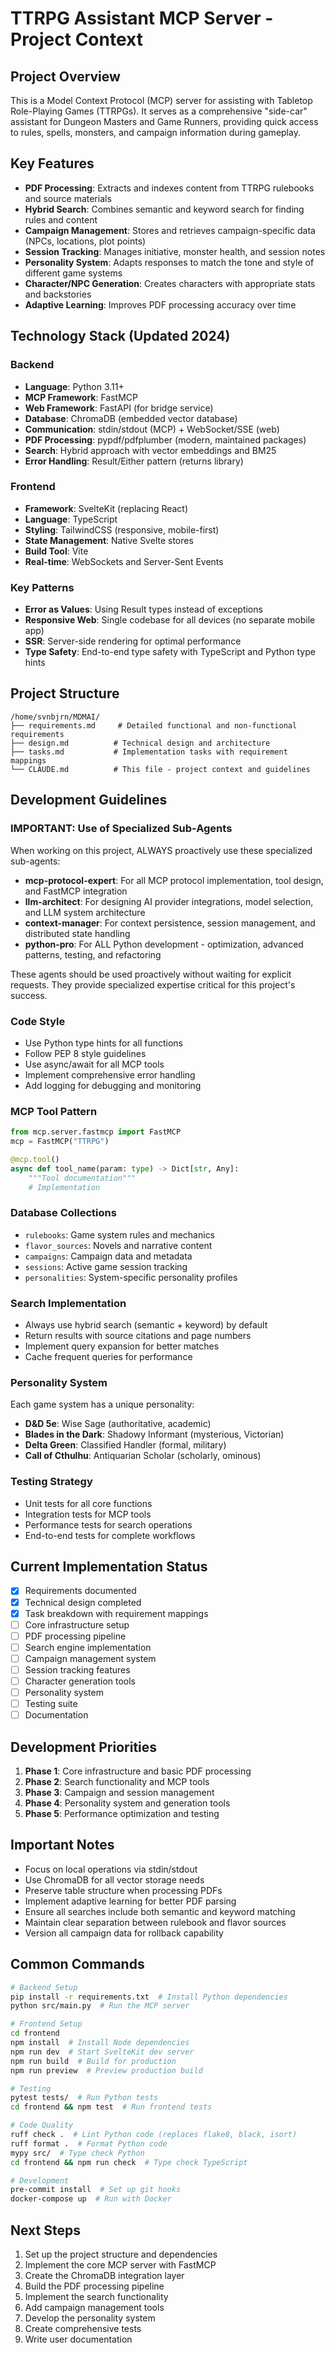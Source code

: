 # TTRPG Assistant MCP Server - Project Context

## Project Overview
This is a Model Context Protocol (MCP) server for assisting with Tabletop Role-Playing Games (TTRPGs). It serves as a comprehensive "side-car" assistant for Dungeon Masters and Game Runners, providing quick access to rules, spells, monsters, and campaign information during gameplay.

## Key Features
- **PDF Processing**: Extracts and indexes content from TTRPG rulebooks and source materials
- **Hybrid Search**: Combines semantic and keyword search for finding rules and content
- **Campaign Management**: Stores and retrieves campaign-specific data (NPCs, locations, plot points)
- **Session Tracking**: Manages initiative, monster health, and session notes
- **Personality System**: Adapts responses to match the tone and style of different game systems
- **Character/NPC Generation**: Creates characters with appropriate stats and backstories
- **Adaptive Learning**: Improves PDF processing accuracy over time

## Technology Stack (Updated 2024)

### Backend
- **Language**: Python 3.11+
- **MCP Framework**: FastMCP
- **Web Framework**: FastAPI (for bridge service)
- **Database**: ChromaDB (embedded vector database)
- **Communication**: stdin/stdout (MCP) + WebSocket/SSE (web)
- **PDF Processing**: pypdf/pdfplumber (modern, maintained packages)
- **Search**: Hybrid approach with vector embeddings and BM25
- **Error Handling**: Result/Either pattern (returns library)

### Frontend
- **Framework**: SvelteKit (replacing React)
- **Language**: TypeScript
- **Styling**: TailwindCSS (responsive, mobile-first)
- **State Management**: Native Svelte stores
- **Build Tool**: Vite
- **Real-time**: WebSockets and Server-Sent Events

### Key Patterns
- **Error as Values**: Using Result types instead of exceptions
- **Responsive Web**: Single codebase for all devices (no separate mobile app)
- **SSR**: Server-side rendering for optimal performance
- **Type Safety**: End-to-end type safety with TypeScript and Python type hints

## Project Structure
```
/home/svnbjrn/MDMAI/
├── requirements.md     # Detailed functional and non-functional requirements
├── design.md          # Technical design and architecture
├── tasks.md           # Implementation tasks with requirement mappings
└── CLAUDE.md          # This file - project context and guidelines
```

## Development Guidelines

### IMPORTANT: Use of Specialized Sub-Agents
When working on this project, ALWAYS proactively use these specialized sub-agents:
- **mcp-protocol-expert**: For all MCP protocol implementation, tool design, and FastMCP integration
- **llm-architect**: For designing AI provider integrations, model selection, and LLM system architecture
- **context-manager**: For context persistence, session management, and distributed state handling
- **python-pro**: For ALL Python development - optimization, advanced patterns, testing, and refactoring

These agents should be used proactively without waiting for explicit requests. They provide specialized expertise critical for this project's success.

### Code Style
- Use Python type hints for all functions
- Follow PEP 8 style guidelines
- Use async/await for all MCP tools
- Implement comprehensive error handling
- Add logging for debugging and monitoring

### MCP Tool Pattern
```python
from mcp.server.fastmcp import FastMCP
mcp = FastMCP("TTRPG")

@mcp.tool()
async def tool_name(param: type) -> Dict[str, Any]:
    """Tool documentation"""
    # Implementation
```

### Database Collections
- `rulebooks`: Game system rules and mechanics
- `flavor_sources`: Novels and narrative content
- `campaigns`: Campaign data and metadata
- `sessions`: Active game session tracking
- `personalities`: System-specific personality profiles

### Search Implementation
- Always use hybrid search (semantic + keyword) by default
- Return results with source citations and page numbers
- Implement query expansion for better matches
- Cache frequent queries for performance

### Personality System
Each game system has a unique personality:
- **D&D 5e**: Wise Sage (authoritative, academic)
- **Blades in the Dark**: Shadowy Informant (mysterious, Victorian)
- **Delta Green**: Classified Handler (formal, military)
- **Call of Cthulhu**: Antiquarian Scholar (scholarly, ominous)

### Testing Strategy
- Unit tests for all core functions
- Integration tests for MCP tools
- Performance tests for search operations
- End-to-end tests for complete workflows

## Current Implementation Status
- [x] Requirements documented
- [x] Technical design completed
- [x] Task breakdown with requirement mappings
- [ ] Core infrastructure setup
- [ ] PDF processing pipeline
- [ ] Search engine implementation
- [ ] Campaign management system
- [ ] Session tracking features
- [ ] Character generation tools
- [ ] Personality system
- [ ] Testing suite
- [ ] Documentation

## Development Priorities
1. **Phase 1**: Core infrastructure and basic PDF processing
2. **Phase 2**: Search functionality and MCP tools
3. **Phase 3**: Campaign and session management
4. **Phase 4**: Personality system and generation tools
5. **Phase 5**: Performance optimization and testing

## Important Notes
- Focus on local operations via stdin/stdout
- Use ChromaDB for all vector storage needs
- Preserve table structure when processing PDFs
- Implement adaptive learning for better PDF parsing
- Ensure all searches include both semantic and keyword matching
- Maintain clear separation between rulebook and flavor sources
- Version all campaign data for rollback capability

## Common Commands
```bash
# Backend Setup
pip install -r requirements.txt  # Install Python dependencies
python src/main.py  # Run the MCP server

# Frontend Setup
cd frontend
npm install  # Install Node dependencies
npm run dev  # Start SvelteKit dev server
npm run build  # Build for production
npm run preview  # Preview production build

# Testing
pytest tests/  # Run Python tests
cd frontend && npm test  # Run frontend tests

# Code Quality
ruff check .  # Lint Python code (replaces flake8, black, isort)
ruff format .  # Format Python code
mypy src/  # Type check Python
cd frontend && npm run check  # Type check TypeScript

# Development
pre-commit install  # Set up git hooks
docker-compose up  # Run with Docker
```

## Next Steps
1. Set up the project structure and dependencies
2. Implement the core MCP server with FastMCP
3. Create the ChromaDB integration layer
4. Build the PDF processing pipeline
5. Implement the search functionality
6. Add campaign management tools
7. Develop the personality system
8. Create comprehensive tests
9. Write user documentation